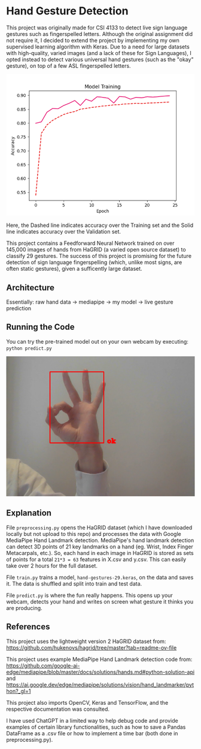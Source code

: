 # Hand Gesture Detection
This project was originally made for CSI 4133 to detect live sign language gestures such as fingerspelled letters. Although the original assignment did not require it, I decided to extend the project by implementing my own supervised learning algorithm with Keras. Due to a need for large datasets with high-quality, varied images (and a lack of these for Sign Languages), I opted instead to detect various universal hand gestures (such as the "okay" gesture), on top of a few ASL fingerspelled letters.

![](model_training.png)

Here, the Dashed line indicates accuracy over the Training set and the Solid line indicates accuracy over the Validation set.

This project contains a Feedforward Neural Network trained on over 145,000 images of hands from HaGRID (a varied open source dataset) to classify 29 gestures. The success of this project is promising for the future detection of sign language fingerspelling (which, unlike most signs, are often static gestures), given a sufficently large dataset.

## Architecture
Essentially: raw hand data -> mediapipe -> my model -> live gesture prediction

## Running the Code
You can try the pre-trained model out on your own webcam by executing:
`python predict.py`

![](example.png)

## Explanation
File `preprocessing.py` opens the HaGRID dataset (which I have downloaded locally but not upload to this repo) and processes the data with Google MediaPipe Hand Landmark detection. MediaPipe's hand landmark detection can detect 3D points of 21 key landmarks on a hand (eg. Wrist, Index Finger Metacarpals, etc.). So, each hand in each image in HaGRID is stored as sets of points for a total `21*3 = 63` features in X.csv and y.csv. This can easily take over 2 hours for the full dataset.

File `train.py` trains a model, `hand-gestures-29.keras`, on the data and saves it. The data is shuffled and split into train and test data.

File `predict.py` is where the fun really happens. This opens up your webcam, detects your hand and writes on screen what gesture it thinks you are producing.

## References
This project uses the lightweight version 2 HaGRID dataset from: https://github.com/hukenovs/hagrid/tree/master?tab=readme-ov-file

This project uses example MediaPipe Hand Landmark detection code from: https://github.com/google-ai-edge/mediapipe/blob/master/docs/solutions/hands.md#python-solution-api and https://ai.google.dev/edge/mediapipe/solutions/vision/hand_landmarker/python?_gl=1

This project also imports OpenCV, Keras and TensorFlow, and the respective documentation was consulted.

I have used ChatGPT in a limited way to help debug code and provide examples of certain library functionalities, such as how to save a Pandas DataFrame as a .csv file or how to implement a time bar (both done in preprocessing.py).